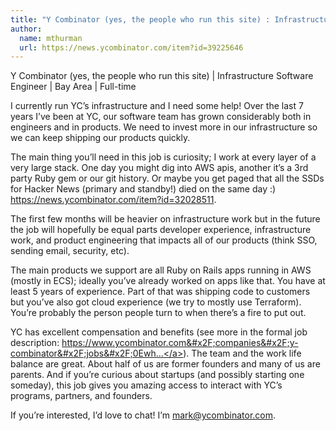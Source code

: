 ```yaml
---
title: "Y Combinator (yes, the people who run this site) : Infrastructure Software Engineer"
author:
  name: mthurman
  url: https://news.ycombinator.com/item?id=39225646
---
```

Y Combinator (yes, the people who run this site) | Infrastructure Software Engineer | Bay Area | Full-time

I currently run YC’s infrastructure and I need some help! Over the last 7 years I’ve been at YC, our software team has grown considerably both in engineers and in products. We need to invest more in our infrastructure so we can keep shipping our products quickly.

The main thing you’ll need in this job is curiosity; I work at every layer of a very large stack. One day you might dig into AWS apis, another it’s a 3rd party Ruby gem or our git history. Or maybe you get paged that all the SSDs for Hacker News (primary and standby!) died on the same day :) <a href="https:&#x2F;&#x2F;news.ycombinator.com&#x2F;item?id=32028511">https:&#x2F;&#x2F;news.ycombinator.com&#x2F;item?id=32028511</a>.

The first few months will be heavier on infrastructure work but in the future the job will hopefully be equal parts developer experience, infrastructure work, and product engineering that impacts all of our products (think SSO, sending email, security, etc).

The main products we support are all Ruby on Rails apps running in AWS (mostly in ECS); ideally you’ve already worked on apps like that. You have at least 5 years of experience. Part of that was shipping code to customers but you’ve also got cloud experience (we try to mostly use Terraform). You’re probably the person people turn to when there’s a fire to put out.

YC has excellent compensation and benefits (see more in the formal job description: <a href="https:&#x2F;&#x2F;www.ycombinator.com&#x2F;companies&#x2F;y-combinator&#x2F;jobs&#x2F;0EwhV3s-infrastructure-software-engineer">https:&#x2F;&#x2F;www.ycombinator.com&#x2F;companies&#x2F;y-combinator&#x2F;jobs&#x2F;0Ewh...</a>). The team and the work life balance are great. About half of us are former founders and many of us are parents. And if you’re curious about startups (and possibly starting one someday), this job gives you amazing access to interact with YC’s programs, partners, and founders.

If you’re interested, I’d love to chat! I’m mark@ycombinator.com.
